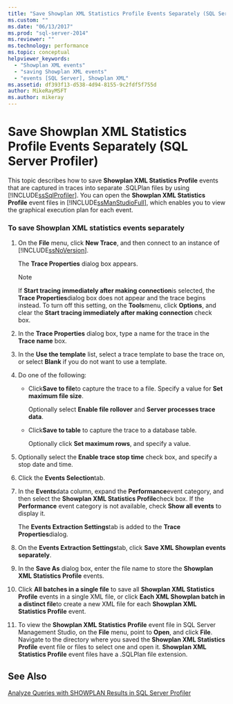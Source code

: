 ```yaml
---
title: "Save Showplan XML Statistics Profile Events Separately (SQL Server Profiler) | Microsoft Docs"
ms.custom: ""
ms.date: "06/13/2017"
ms.prod: "sql-server-2014"
ms.reviewer: ""
ms.technology: performance
ms.topic: conceptual
helpviewer_keywords: 
  - "Showplan XML events"
  - "saving Showplan XML events"
  - "events [SQL Server], Showplan XML"
ms.assetid: df393f13-d538-4d94-8155-9c2fdf5f755d
author: MikeRayMSFT
ms.author: mikeray
---
```

# Save Showplan XML Statistics Profile Events Separately (SQL Server Profiler)
  This topic describes how to save **Showplan XML Statistics Profile** events that are captured in traces into separate .SQLPlan files by using [!INCLUDE[ssSqlProfiler](../../includes/sssqlprofiler-md.md)]. You can open the **Showplan XML Statistics Profile** event files in [!INCLUDE[ssManStudioFull](../../includes/ssmanstudiofull-md.md)], which enables you to view the graphical execution plan for each event.  
  
### To save Showplan XML statistics events separately  
  
1.  On the **File** menu, click **New Trace**, and then connect to an instance of [!INCLUDE[ssNoVersion](../../includes/ssnoversion-md.md)].  
  
     The **Trace Properties** dialog box appears.  
  
    > [!NOTE]  
    >  If **Start tracing immediately after making connection**is selected, the **Trace Properties**dialog box does not appear and the trace begins instead. To turn off this setting, on the **Tools**menu, click **Options**, and clear the **Start tracing immediately after making connection** check box.  
  
2.  In the **Trace Properties** dialog box, type a name for the trace in the **Trace name** box.  
  
3.  In the **Use the template** list, select a trace template to base the trace on, or select **Blank** if you do not want to use a template.  
  
4.  Do one of the following:  
  
    -   Click**Save to file**to capture the trace to a file. Specify a value for **Set maximum file size**.  
  
         Optionally select **Enable file rollover** and **Server processes trace data**.  
  
    -   Click**Save to table** to capture the trace to a database table.  
  
         Optionally click **Set maximum rows**, and specify a value.  
  
5.  Optionally select the **Enable trace stop time** check box, and specify a stop date and time.  
  
6.  Click the **Events Selection**tab.  
  
7.  In the **Events**data column, expand the **Performance**event category, and then select the **Showplan XML Statistics Profile**check box. If the **Performance** event category is not available, check **Show all events** to display it.  
  
     The **Events Extraction Settings**tab is added to the **Trace Properties**dialog.  
  
8.  On the **Events Extraction Settings**tab, click **Save XML Showplan events separately**.  
  
9. In the **Save As** dialog box, enter the file name to store the **Showplan XML Statistics Profile** events.  
  
10. Click **All batches in a single file** to save all **Showplan XML Statistics Profile** events in a single XML file, or click **Each XML Showplan batch in a distinct file**to create a new XML file for each **Showplan XML Statistics Profile** event.  
  
11. To view the **Showplan XML Statistics Profile** event file in SQL Server Management Studio, on the **File** menu, point to **Open**, and click **File**. Navigate to the directory where you saved the **Showplan XML Statistics Profile** event file or files to select one and open it. **Showplan XML Statistics Profile** event files have a .SQLPlan file extension.  
  
## See Also  
 [Analyze Queries with SHOWPLAN Results in SQL Server Profiler](../../tools/sql-server-profiler/analyze-queries-with-showplan-results-in-sql-server-profiler.md)  
  
  
